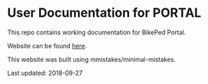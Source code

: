 # User Documentation for PORTAL

This repo contains working documentation for BikePed Portal.

Website can be found [here](https://PSUTrec.github.io/documentation/).

This website was built using mmistakes/minimal-mistakes.

Last updated: 2018-09-27
